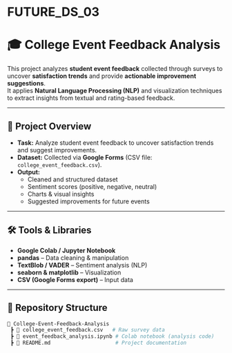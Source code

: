 # FUTURE_DS_03
# 🎓 College Event Feedback Analysis

This project analyzes **student event feedback** collected through surveys to uncover **satisfaction trends** and provide **actionable improvement suggestions**.  
It applies **Natural Language Processing (NLP)** and visualization techniques to extract insights from textual and rating-based feedback.

---

## 🔹 Project Overview
- **Task:** Analyze student event feedback to uncover satisfaction trends and suggest improvements.  
- **Dataset:** Collected via **Google Forms** (CSV file: `college_event_feedback.csv`).  
- **Output:**  
  - Cleaned and structured dataset  
  - Sentiment scores (positive, negative, neutral)  
  - Charts & visual insights  
  - Suggested improvements for future events  

---

## 🛠️ Tools & Libraries
- **Google Colab / Jupyter Notebook**
- **pandas** – Data cleaning & manipulation  
- **TextBlob / VADER** – Sentiment analysis (NLP)  
- **seaborn & matplotlib** – Visualization  
- **CSV (Google Forms export)** – Input data  

---

## 📂 Repository Structure
```bash
📁 College-Event-Feedback-Analysis
 ┣ 📄 college_event_feedback.csv   # Raw survey data
 ┣ 📓 event_feedback_analysis.ipynb # Colab notebook (analysis code)
 ┣ 📜 README.md                     # Project documentation

